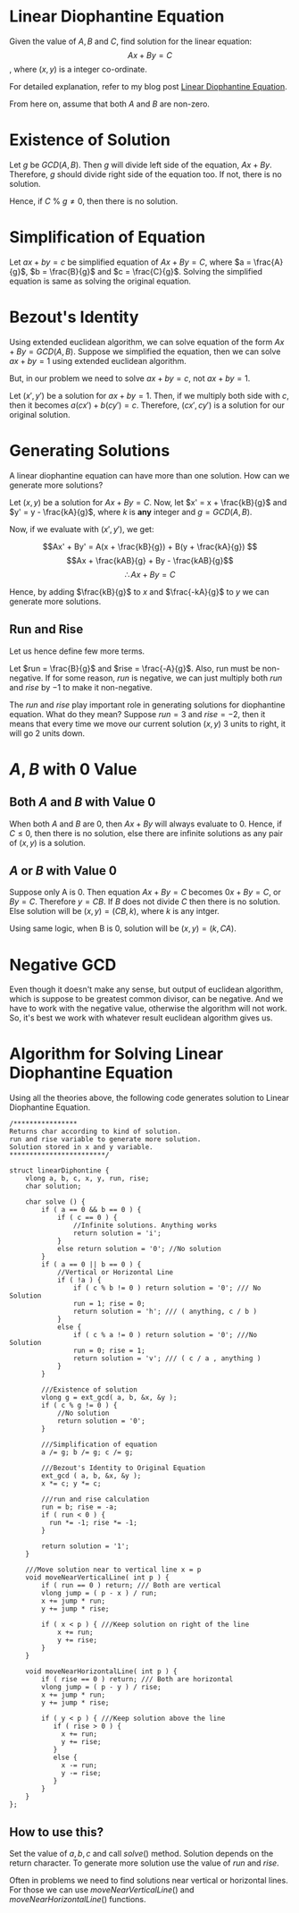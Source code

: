 # Linear Diophantine Equation

Given the value of $A, B$ and $C$, find solution for the linear equation:
$$Ax + By = C$$
, where $(x,y)$ is a integer co-ordinate.

For detailed explanation, refer to my blog post [Linear Diophantine Equation](http://blog.forthright48.com/2015/07/linear-diophantine-equation.html).

From here on, assume that both $A$ and $B$ are non-zero.

# Existence of Solution

Let $g$ be $GCD(A,B)$. Then $g$ will divide left side of the equation, $Ax + By$. Therefore, $g$ should divide right side of the equation too. If not, there is no solution.

Hence, if $C \ \% \ g \neq 0$, then there is no solution.

# Simplification of Equation

Let $ax + by = c$ be simplified equation of $Ax + By = C$, where $a = \frac{A}{g}$, $b = \frac{B}{g}$ and $c = \frac{C}{g}$. Solving the simplified equation is same as solving the original equation.

# Bezout's Identity

Using extended euclidean algorithm, we can solve equation of the form $Ax + By = GCD(A,B)$. Suppose we simplified the equation, then we can solve $ax + by = 1$ using extended euclidean algorithm.

But, in our problem we need to solve $ax + by = c$, not $ax + by = 1$.

Let $(x',y')$ be a solution for $ax + by = 1$. Then, if we multiply both side with $c$, then it becomes $a(cx') + b(cy') = c$. Therefore, $(cx',cy')$ is a solution for our original solution.

# Generating Solutions

A linear diophantine equation can have more than one solution. How can we generate more solutions?

Let $(x,y)$ be a solution for $Ax + By = C$. Now, let $x' = x + \frac{kB}{g}$ and $y' = y - \frac{kA}{g}$, where $k$ is **any** integer and $g = GCD(A,B)$.

Now, if we evaluate with $(x',y')$, we get:

$$Ax' + By' = A(x + \frac{kB}{g}) + B(y + \frac{kA}{g}) $$
$$Ax + \frac{kAB}{g} + By - \frac{kAB}{g}$$
$$\therefore Ax + By = C$$

Hence, by adding $\frac{kB}{g}$ to $x$ and $\frac{-kA}{g}$ to $y$ we can generate more solutions.

## Run and Rise

Let us hence define few more terms.

Let $run = \frac{B}{g}$ and $rise = \frac{-A}{g}$. Also, run must be non-negative. If for some reason, $run$ is negative, we can just multiply both $run$ and $rise$ by $-1$ to make it non-negative.

The $run$ and $rise$ play important role in generating solutions for diophantine equation. What do they mean? Suppose $run = 3$ and $rise = -2$, then it means that every time we move our current solution $(x,y)$ $3$ units to right, it will go $2$ units down.

# $A,B$ with $0$ Value

## Both $A$ and $B$ with Value $0$
When both $A$ and $B$ are $0$, then $Ax + By$ will always evaluate to $0$. Hence, if $C \leq 0$, then there is no solution, else there are infinite solutions as any pair of $(x,y)$ is a solution.

## $A$ or $B$ with Value $0$
Suppose only A is 0. Then equation $Ax+By=C$ becomes $0x+By=C \text{, or } By=C$. Therefore $y=CB$. If $B$ does not divide $C$ then there is no solution. Else solution will be $(x,y)=(CB,k)$, where $k$ is any intger.

Using same logic, when B is $0$, solution will be $(x,y)=(k,CA)$.

# Negative GCD

Even though it doesn't make any sense, but output of euclidean algorithm, which is suppose to be greatest common divisor, can be negative. And we have to work with the negative value, otherwise the algorithm will not work. So, it's best we work with whatever result euclidean algorithm gives us.

# Algorithm for Solving Linear Diophantine Equation

Using all the theories above, the following code generates solution to Linear Diophantine Equation.

```
/****************
Returns char according to kind of solution.
run and rise variable to generate more solution.
Solution stored in x and y variable.
************************/

struct linearDiphontine {
    vlong a, b, c, x, y, run, rise;
    char solution;

    char solve () {
        if ( a == 0 && b == 0 ) {
            if ( c == 0 ) {
                //Infinite solutions. Anything works
                return solution = 'i';
            }
            else return solution = '0'; //No solution
        }
        if ( a == 0 || b == 0 ) {
            //Vertical or Horizontal Line
            if ( !a ) {
                if ( c % b != 0 ) return solution = '0'; /// No Solution
                run = 1; rise = 0;
                return solution = 'h'; /// ( anything, c / b )
            }
            else {
                if ( c % a != 0 ) return solution = '0'; ///No Solution
                run = 0; rise = 1;
                return solution = 'v'; /// ( c / a , anything )
            }
        }

        ///Existence of solution
        vlong g = ext_gcd( a, b, &x, &y );
        if ( c % g != 0 ) {
            //No solution
            return solution = '0';
        }

        ///Simplification of equation
        a /= g; b /= g; c /= g;

        ///Bezout's Identity to Original Equation
        ext_gcd ( a, b, &x, &y );
        x *= c; y *= c;

        ///run and rise calculation
        run = b; rise = -a;
        if ( run < 0 ) {
          run *= -1; rise *= -1;
        }

        return solution = '1';
    }

    ///Move solution near to vertical line x = p
    void moveNearVerticalLine( int p ) {
        if ( run == 0 ) return; /// Both are vertical
        vlong jump = ( p - x ) / run;
        x += jump * run;
        y += jump * rise;

        if ( x < p ) { ///Keep solution on right of the line
            x += run;
            y += rise;
        }
    }

    void moveNearHorizontalLine( int p ) {
        if ( rise == 0 ) return; /// Both are horizontal
        vlong jump = ( p - y ) / rise;
        x += jump * run;
        y += jump * rise;

        if ( y < p ) { ///Keep solution above the line
           if ( rise > 0 ) {
             x += run;
             y += rise;
           }
           else {
             x -= run;
             y -= rise;
           }
        }
    }
};

```

## How to use this?

Set the value of $a,b,c$ and call $solve()$ method. Solution depends on the return character. To generate more solution use the value of $run$ and $rise$.

Often in problems we need to find solutions near vertical or horizontal lines. For those we can use $moveNearVerticalLine()$ and $moveNearHorizontalLine()$ functions.
